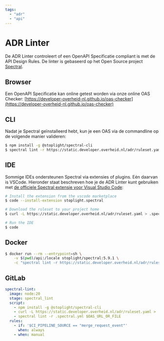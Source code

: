 ```yaml
---
tags:
  - "adr"
  - "api"
---
```


# ADR Linter

De ADR Linter controleert of een OpenAPI Specificatie compliant is met de API Design Rules. De linter is gebaseerd op het Open Source project [Spectral](https://github.com/stoplightio/spectral).

## Browser

Een OpenAPI Specificatie kan online getest worden via onze online OAS Checker: [https://developer-overheid-nl.github.io/oas-checker](https://developer-overheid-nl.github.io/oas-checker)

## CLI

Nadat je Spectral geïnstalleerd hebt, kun je een OAS via de commandline op de volgende manier valideren:

```bash
$ npm install -g @stoplight/spectral-cli
$ spectral lint -r https://static.developer.overheid.nl/adr/ruleset.yaml $OAS_URL_OR_FILE
```

## IDE

Sommige IDEs ondersteunen Spectral via extensies of plugins. Eén daarvan is VSCode. Hieronder staat beschreven hoe je de ADR Linter kunt gebruiken met [de officiele Spectral extensie voor Visual Studio Code](https://github.com/stoplightio/vscode-spectral):

```bash
# Install the extension from the vscode marketplace
$ code --install-extension stoplight.spectral

# Download the ruleset to your project home
$ curl -L https://static.developer.overheid.nl/adr/ruleset.yaml > .spectral.yml

# Run the IDE
$ code
```

## Docker

```bash
$ docker run --rm --entrypoint=sh \
    -v $(pwd)/api:/locale stoplight/spectral:5.9.1 \
    -c "spectral lint -r https://static.developer.overheid.nl/adr/ruleset.yaml"
```

## GitLab

```yaml
spectral-lint:
  image: node:20
  stage: spectral_lint
  script:
    - npm install -g @stoplight/spectral-cli
    - curl -L https://static.developer.overheid.nl/adr/ruleset.yaml > .spectral.yml
    - spectral lint -r .spectral.yml $OAS_URL_OR_FILE
  rules:
    - if: '$CI_PIPELINE_SOURCE == "merge_request_event"'
      when: always
    - when: manual
```
